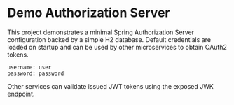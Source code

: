 # Demo Authorization Server

This project demonstrates a minimal Spring Authorization Server configuration
backed by a simple H2 database. Default credentials are loaded on startup and
can be used by other microservices to obtain OAuth2 tokens.

```
username: user
password: password
```

Other services can validate issued JWT tokens using the exposed JWK endpoint.
